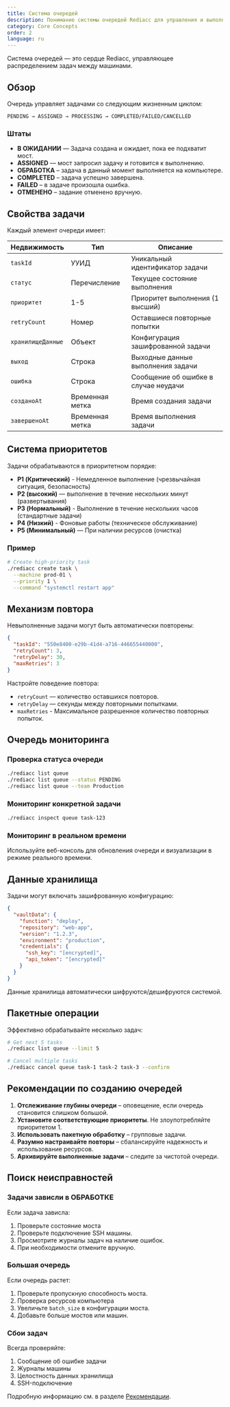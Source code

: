 ```yaml
---
title: Система очередей
description: Понимание системы очередей Rediacc для управления и выполнения задач.
category: Core Concepts
order: 2
language: ru
---
```


Система очередей — это сердце Rediacc, управляющее распределением задач между машинами.

## Обзор

Очередь управляет задачами со следующим жизненным циклом:

```
PENDING → ASSIGNED → PROCESSING → COMPLETED/FAILED/CANCELLED
```

### Штаты

- **В ОЖИДАНИИ** — Задача создана и ожидает, пока ее подхватит мост. 
- **ASSIGNED** — мост запросил задачу и готовится к выполнению. 
- **ОБРАБОТКА** – задача в данный момент выполняется на компьютере. 
- **COMPLETED** – задача успешно завершена. 
- **FAILED** – в задаче произошла ошибка. 
- **ОТМЕНЕНО** – задание отменено вручную.

## Свойства задачи

Каждый элемент очереди имеет:

| Недвижимость | Тип | Описание | 
|----------|------|-------------| 
| `taskId` | УУИД | Уникальный идентификатор задачи | 
| `статус` | Перечисление | Текущее состояние выполнения | 
| `приоритет` | 1-5 | Приоритет выполнения (1 высший) | 
| `retryCount` | Номер | Оставшиеся повторные попытки | 
| `хранилищеДанные` | Объект | Конфигурация зашифрованной задачи | 
| `выход` | Строка | Выходные данные выполнения задачи | 
| `ошибка` | Строка | Сообщение об ошибке в случае неудачи | 
| `созданоAt` | Временная метка | Время создания задачи | 
| `завершеноAt` | Временная метка | Время выполнения задачи |

## Система приоритетов

Задачи обрабатываются в приоритетном порядке:

- **P1 (Критический)** - Немедленное выполнение (чрезвычайная ситуация, безопасность) 
- **P2 (высокий)** — выполнение в течение нескольких минут (развертывания) 
- **P3 (Нормальный)** - Выполнение в течение нескольких часов (стандартные задачи) 
- **P4 (Низкий)** - Фоновые работы (техническое обслуживание) 
- **P5 (Минимальный)** — При наличии ресурсов (очистка)

### Пример

```bash
# Create high-priority task
./rediacc create task \
  --machine prod-01 \
  --priority 1 \
  --command "systemctl restart app"
```

## Механизм повтора

Невыполненные задачи могут быть автоматически повторены:

```json
{
  "taskId": "550e8400-e29b-41d4-a716-446655440000",
  "retryCount": 3,
  "retryDelay": 30,
  "maxRetries": 3
}
```

Настройте поведение повтора:

- `retryCount` — количество оставшихся повторов. 
- `retryDelay` — секунды между повторными попытками. 
- `maxRetries` - Максимальное разрешенное количество повторных попыток.

## Очередь мониторинга

### Проверка статуса очереди

```bash
./rediacc list queue
./rediacc list queue --status PENDING
./rediacc list queue --team Production
```

### Мониторинг конкретной задачи

```bash
./rediacc inspect queue task-123
```

### Мониторинг в реальном времени

Используйте веб-консоль для обновления очереди и визуализации в режиме реального времени.

## Данные хранилища

Задачи могут включать зашифрованную конфигурацию:

```json
{
  "vaultData": {
    "function": "deploy",
    "repository": "web-app",
    "version": "1.2.3",
    "environment": "production",
    "credentials": {
      "ssh_key": "[encrypted]",
      "api_token": "[encrypted]"
    }
  }
}
```

Данные хранилища автоматически шифруются/дешифруются системой.

## Пакетные операции

Эффективно обрабатывайте несколько задач:

```bash
# Get next 5 tasks
./rediacc list queue --limit 5

# Cancel multiple tasks
./rediacc cancel queue task-1 task-2 task-3 --confirm
```

## Рекомендации по созданию очередей

1. **Отслеживание глубины очереди** – оповещение, если очередь становится слишком большой. 
2. **Установите соответствующие приоритеты**. Не злоупотребляйте приоритетом 1. 
3. **Использовать пакетную обработку** – групповые задачи. 
4. **Разумно настраивайте повторы** – сбалансируйте надежность и использование ресурсов. 
5. **Архивируйте выполненные задачи** – следите за чистотой очереди.

## Поиск неисправностей

### Задачи зависли в ОБРАБОТКЕ

Если задача зависла:

1. Проверьте состояние моста 
2. Проверьте подключение SSH машины. 
3. Просмотрите журналы задач на наличие ошибок. 
4. При необходимости отмените вручную.

### Большая очередь

Если очередь растет:

1. Проверьте пропускную способность моста. 
2. Проверка ресурсов компьютера 
3. Увеличьте `batch_size` в конфигурации моста. 
4. Добавьте больше мостов или машин.

### Сбои задач

Всегда проверяйте:

1. Сообщение об ошибке задачи 
2. Журналы машины 
3. Целостность данных хранилища 
4. SSH-подключение

Подробную информацию см. в разделе [Рекомендации](/blog/distributed-task-management-best-practices).